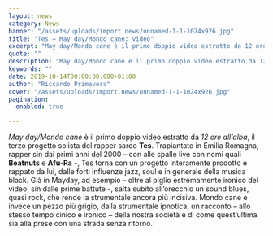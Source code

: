 ```yaml
---
layout: news
category: News
banner: "/assets/uploads/import.news/unnamed-1-1-1024x926.jpg"
title: "Tes – May day/Mondo cane: video"
excerpt: "May day/Mondo cane è il primo doppio video estratto da 12 ore all’alba, il terzo progetto solista del rapper sardo Tes. Trapiantato in Emilia Romagna, rapper sin dai primi anni del 2000 – con alle spalle live con nomi quali Beatnuts e Afu-Ra -, Tes torna con un progetto interamente prodotto e rappato da lui, [&hellip"
quote: ""
description: "May day/Mondo cane è il primo doppio video estratto da 12 ore all’alba, il terzo progetto solista del rapper sardo Tes. Trapiantato in Emilia Romagna, rapper sin dai primi anni del 2000 – con alle spalle live con nomi quali Beatnuts e Afu-Ra -, Tes torna con un progetto interamente prodotto e rappato da lui, [&hellip"
keywords: ""
date: 2019-10-14T00:00:00.000+01:00
author: "Riccardo Primavera"
cover: "/assets/uploads/import.news/unnamed-1-1-1024x926.jpg"
pagination:
  enabled: true

---
```


_May day/Mondo cane_ è il primo doppio video estratto da _12 ore all’alba_, il terzo progetto solista del rapper sardo **Tes**. Trapiantato in Emilia Romagna, rapper sin dai primi anni del 2000 – con alle spalle live con nomi quali **Beatnuts** e **Afu-Ra** \-, Tes torna con un progetto interamente prodotto e rappato da lui, dalle forti influenze jazz, soul e in generale della musica black. Già in Mayday, ad esempio – oltre al piglio estremamente ironico del video, sin dalle prime battute -, salta subito all’orecchio un sound blues, quasi rock, che rende la strumentale ancora più incisiva. Mondo cane è invece un pezzo più grigio, dalla strumentale ipnotica, un racconto – allo stesso tempo cinico e ironico – della nostra società e di come quest’ultima sia alla prese con una strada senza ritorno.